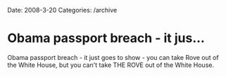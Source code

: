 Date: 2008-3-20
Categories: /archive

# Obama passport breach - it jus...

Obama passport breach - it just goes to show - you can take Rove out of the White House, but you can't take THE ROVE out of the White House.
